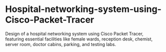 # Hospital-networking-system-using-Cisco-Packet-Tracer
Design of a hospital networking system using Cisco Packet Tracer, featuring essential facilities like female wards, reception desk, chemist, server room, doctor cabins, parking, and testing labs.
